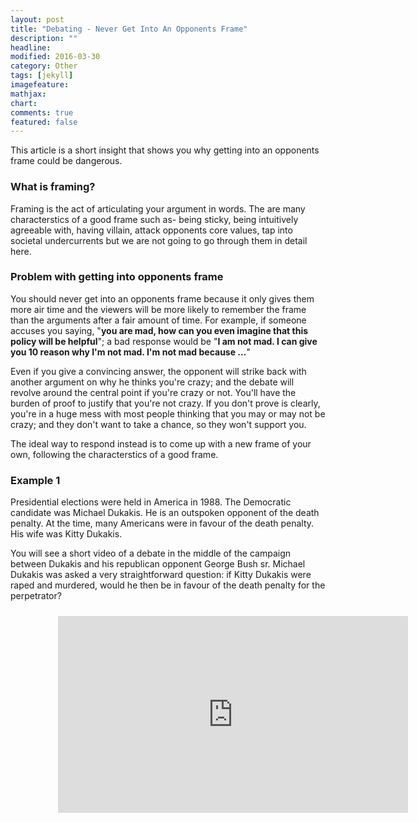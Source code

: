 ```yaml
---
layout: post
title: "Debating - Never Get Into An Opponents Frame"
description: ""
headline: 
modified: 2016-03-30
category: Other
tags: [jekyll]
imagefeature: 
mathjax: 
chart: 
comments: true
featured: false
---
```


This article is a short insight that shows you why getting into an opponents frame could be dangerous.

### What is framing?

Framing is the act of articulating your argument in words. The are many characterstics of a good frame such as- being sticky, being intuitively agreeable with, having villain, attack opponents core values, tap into societal undercurrents but we are not going to go through them in detail here.

### Problem with getting into opponents frame

You should never get into an opponents frame because it only gives them more air time and the viewers will be more likely to remember the frame than the arguments after a fair amount of time. For example, if someone accuses you saying, "**you are mad, how can you even imagine that this policy will be helpful**"; a bad response would be "**I am not mad. I can give you 10 reason why I'm not mad. I'm not mad because ...**" 

Even if you give a convincing answer, the opponent will strike back with another argument on why he thinks you're crazy; and the debate will revolve around the central point if you're crazy or not. You'll have the burden of proof to justify that you're not crazy. If you don't prove is clearly, you're in a huge mess with most people thinking that you may or may not be crazy; and they don't want to take a chance, so they won't support you.

The ideal way to respond instead is to come up with a new frame of your own, following the characterstics of a good frame.

### Example 1

Presidential elections were held in America in 1988. The Democratic candidate was Michael Dukakis. He is an outspoken opponent of the death penalty. At the time, many Americans were in favour of the death penalty. His wife was Kitty Dukakis.

You will see a short video of a debate in the middle of the campaign between Dukakis and his republican opponent George Bush sr. Michael Dukakis was asked a very straightforward question: if Kitty Dukakis were raped and murdered, would he then be in favour of the death penalty for the perpetrator?

<div style="height:100%;width:100%;text-align:center;padding: 2% 15% 2% 15%;">
  <iframe width="560" height="315" src="https://www.youtube.com/embed/kKCHxKKPXak" frameborder="0" allowfullscreen></iframe>
</div>

Even though that's not the best response, Michael Dukakis doged a bullet not getting into the opponents frame. He responds to the allegation and comes out of the frame making his larger point. If he did go into the frame, his response would be something in the lines of, "**No, even if my wife Kitty Dukakis were raped and murdered, I would still not being favor of death penality. The reason is because...**" 

Even though that might be a sensible thing to say, in the context of the debate he would sound like a lunatic with no empathy. 

### Example 2

Here's an instance where Richard Nixon, president of the USA denies his involvement in the Watergate scandal on November 17th 1973 by getting into the opponents frame and saying, "**I am not a crook**" Recognize why this is a bad way to respond as you watch the video.

<div style="height:100%;width:100%;text-align:center;padding: 2% 15% 2% 15%;">
  <iframe width="560" height="315" src="https://www.youtube.com/embed/sh163n1lJ4M" frameborder="0" allowfullscreen></iframe>
</div>


-----

To learn more about framing and creating powerful political messages, take the online course: [Frame101x Framing: Creating powerful political messages](https://www.edx.org/course/framing-how-politicians-debate-delftx-frame101x)

This article is a product of my learnings from the course.

### Course Trailer

<div style="height:100%;width:100%;text-align:center;padding: 2% 15% 2% 15%;">
  <iframe width="560" height="315" src="https://www.youtube.com/embed/bN_C4V5J014" frameborder="0" allowfullscreen></iframe>
</div>